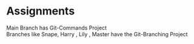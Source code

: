 # Assignments
Main Branch has Git-Commands Project   
Branches like Snape, Harry , Lily , Master have the Git-Branching Project
